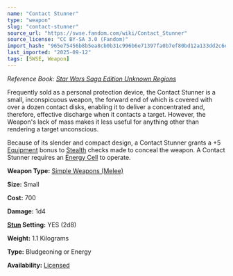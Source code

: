 ```yaml
---
name: "Contact Stunner"
type: "weapon"
slug: "contact-stunner"
source_url: "https://swse.fandom.com/wiki/Contact_Stunner"
source_license: "CC BY-SA 3.0 (Fandom)"
import_hash: "965e75456b8b5ea8cb0b31c996b6e71397fa0b7ef80bd12a133dd2c6e614bcd7"
last_imported: "2025-09-12"
tags: [SWSE, Weapon]
---
```

*Reference Book: [Star Wars Saga Edition Unknown Regions](https://swse.fandom.com/wiki/Star_Wars_Saga_Edition_Unknown_Regions)*

Frequently sold as a personal protection device, the Contact Stunner is a small, inconspicuous weapon, the forward end of which is covered with over a dozen contact disks, enabling it to deliver a concentrated and, therefore, effective discharge when it contacts a target. However, the Weapon's lack of mass makes it less useful for anything other than rendering a target unconscious.

Because of its slender and compact design, a Contact Stunner grants a +5 [Equipment](https://swse.fandom.com/wiki/Equipment) bonus to [Stealth](https://swse.fandom.com/wiki/Stealth) checks made to conceal the weapon. A Contact Stunner requires an [Energy Cell](https://swse.fandom.com/wiki/Energy_Cell) to operate. 

**Weapon Type:** [Simple Weapons (Melee)](https://swse.fandom.com/wiki/Simple_Weapons_(Melee))

**Size:** Small

**Cost:** 700

**Damage:** 1d4

**[Stun](https://swse.fandom.com/wiki/Stun) Setting:** YES (2d8)

**Weight:** 1.1 Kilograms

**Type:** Bludgeoning or Energy

**Availability:** [Licensed](https://swse.fandom.com/wiki/Licensed)